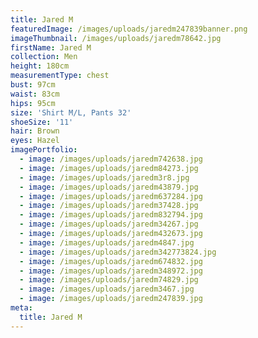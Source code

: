 ```yaml
---
title: Jared M
featuredImage: /images/uploads/jaredm247839banner.png
imageThumbnail: /images/uploads/jaredm78642.jpg
firstName: Jared M
collection: Men
height: 180cm
measurementType: chest
bust: 97cm
waist: 83cm
hips: 95cm
size: 'Shirt M/L, Pants 32'
shoeSize: '11'
hair: Brown
eyes: Hazel
imagePortfolio:
  - image: /images/uploads/jaredm742638.jpg
  - image: /images/uploads/jaredm84273.jpg
  - image: /images/uploads/jaredm3r8.jpg
  - image: /images/uploads/jaredm43879.jpg
  - image: /images/uploads/jaredm637284.jpg
  - image: /images/uploads/jaredm37428.jpg
  - image: /images/uploads/jaredm832794.jpg
  - image: /images/uploads/jaredm34267.jpg
  - image: /images/uploads/jaredm432673.jpg
  - image: /images/uploads/jaredm4847.jpg
  - image: /images/uploads/jaredm342773824.jpg
  - image: /images/uploads/jaredm674832.jpg
  - image: /images/uploads/jaredm348972.jpg
  - image: /images/uploads/jaredm74829.jpg
  - image: /images/uploads/jaredm3467.jpg
  - image: /images/uploads/jaredm247839.jpg
meta:
  title: Jared M
---
```



